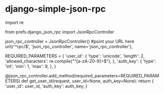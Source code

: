 django-simple-json-rpc
======================

import re

from prefs.django_json_rpc import JsonRpcController

json_rpc_controller = JsonRpcController() #point your URL here url(r'^rpc/$', 'json_rpc_controller', name='json_rpc_controller'),

REQUIRED_PARAMETERS = {
	'user_id': {
		'type': 'unicode',
		'length': 2,
		'allowed_characters': re.compile("^[a-zA-Z0-9]+$"),
	},
	'auth_key': {
		'type': 'int',
		'min': 1,
		'max': 9,
	},
}

@json_rpc_controller.add_method(required_parameters=REQUIRED_PARAMETERS)
def get_user_id(request, user_id=None, auth_key=None):
	return {
		'user_id': user_id,
		'auth_key': auth_key,
	}

